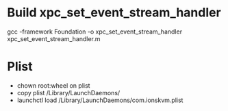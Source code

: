 # Build xpc_set_event_stream_handler
gcc -framework Foundation -o xpc_set_event_stream_handler xpc_set_event_stream_handler.m

# Plist
* chown root:wheel on plist
* copy plist /Library/LaunchDaemons/
* launchctl load /Library/LaunchDaemons/com.ionskvm.plist